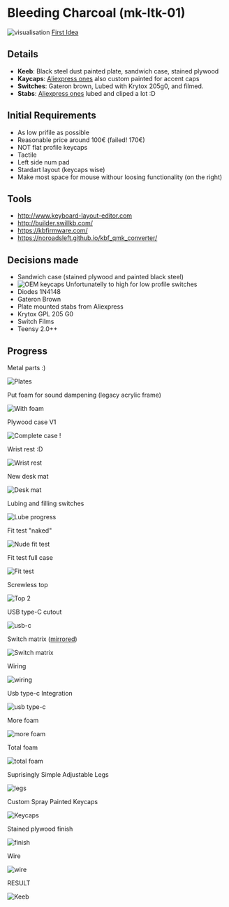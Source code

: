 # Bleeding Charcoal (mk-ltk-01)

![visualisation](./images/mk-ltk-01-bleeding-charcoal.png)
[First Idea](./images/mk-ltk-01.png)

## Details
* **Keeb**: Black steel dust painted plate, sandwich case, stained plywood
* **Kaycaps**: [Aliexpress ones](https://www.aliexpress.com/item/1005001285224963.html?spm=a2g0s.9042311.0.0.27424c4dBEbhVW) also custom painted for accent caps
* **Switches**: Gateron brown, Lubed with Krytox 205g0, and filmed.
* **Stabs**: [Aliexpress ones](https://www.aliexpress.com/item/10000249766414.html?spm=a2g0s.9042311.0.0.27424c4dtrbYE2) lubed and cliped a lot :D

## Initial Requirements
* As low prifile as possible
* Reasonable price around 100€ (failed! 170€)
* NOT flat profile keycaps
* Tactile
* Left side num pad
* Stardart layout (keycaps wise)
* Make most space for mouse withour loosing functionality (on the right)

## Tools
* http://www.keyboard-layout-editor.com
* http://builder.swillkb.com/
* https://kbfirmware.com/
* https://noroadsleft.github.io/kbf_qmk_converter/

## Decisions made
* Sandwich case (stained plywood and painted black steel)
* ![OEM keycaps](./images/keycaps.png) 
  Unfortunatelly to high for low profile switches
* Diodes 1N4148
* Gateron Brown
* Plate mounted stabs from Aliexpress
* Krytox GPL 205 G0
* Switch Films
* Teensy 2.0++

## Progress


Metal parts :) 

![Plates](./images/plate-and-bottom.jpg)


Put foam for sound dampening (legacy acrylic frame)

![With foam](./images/with-foam.jpg)


Plywood case V1

![Complete case !](./images/complete-case-1.jpg)


Wrist rest :D 

![Wrist rest](./images/wrist-rest.jpg)


New desk mat

![Desk mat](./images/desk-mat.jpg)


Lubing and filling switches

![Lube progress](./images/lube-progress.jpg)


Fit test "naked"

![Nude fit test](./images/test-fit-01.jpg)


Fit test full case

![Fit test](./images/fit-test-02.jpg)


Screwless top

![Top 2](./images/top-2.jpg)


USB type-C cutout

![usb-c](./images/usb-c.jpg)


Switch matrix ([mirrored](./images/switch-matrix-mirror.png))

![Switch matrix](./images/switch-matrix.png)


Wiring

![wiring](./images/wiring.jpg)


Usb type-c Integration

![usb type-c](./images/usb-c-integration.jpg)


More foam

![more foam](./images/more-foam.jpg)


Total foam

![total foam](./images/how-cramped-it-is.jpg)


Suprisingly Simple Adjustable Legs

![legs](./images/legs.jpg)


Custom Spray Painted Keycaps

![Keycaps](./images/custom-keycaps.jpg)


Stained plywood finish

![finish](./images/stained-plywood.jpg)


Wire

![wire](./images/wire.jpg)


RESULT

![Keeb](./bleeding-charcoal.jpg)